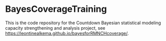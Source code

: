 # BayesCoverageTraining 

This is the code repository for the Countdown Bayesian statistical modeling capacity strengthening and analysis project, see https://leontinealkema.github.io/bayesforRMNCHcoverage/.

